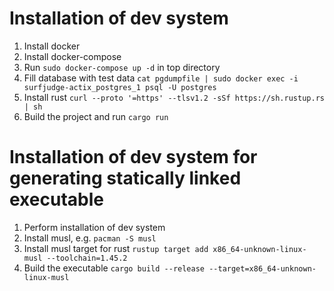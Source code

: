 # Installation of dev system

1. Install docker
2. Install docker-compose
3. Run `sudo docker-compose up -d` in top directory
4. Fill database with test data `cat pgdumpfile | sudo docker exec -i surfjudge-actix_postgres_1 psql -U postgres`
5. Install rust `curl --proto '=https' --tlsv1.2 -sSf https://sh.rustup.rs | sh`
7. Build the project and run `cargo run`

# Installation of dev system for generating statically linked executable
1. Perform installation of dev system
2. Install musl, e.g. `pacman -S musl`
3. Install musl target for rust `rustup target add x86_64-unknown-linux-musl --toolchain=1.45.2`
4. Build the executable `cargo build --release --target=x86_64-unknown-linux-musl`
